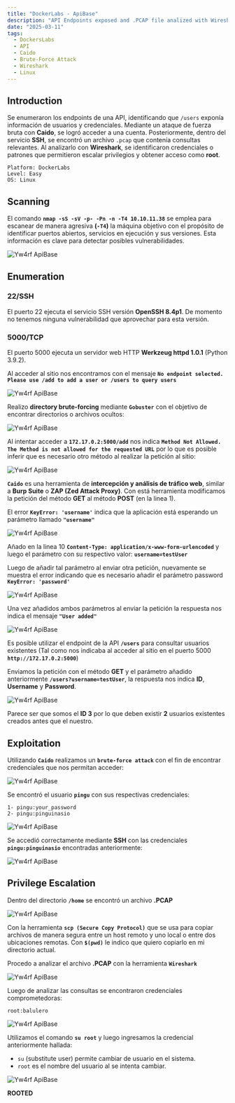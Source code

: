```yaml
---
title: "DockerLabs - ApiBase"
description: "API Endpoints exposed and .PCAP file analized with Wireshark"
date: "2025-03-11"
tags:
  - DockersLabs
  - API
  - Caido 
  - Brute-Force Attack
  - Wireshark
  - Linux
---
```

## Introduction

Se enumeraron los endpoints de una API, identificando que `/users` exponía información de usuarios y credenciales. Mediante un ataque de fuerza bruta con **Caido**, se logró acceder a una cuenta. Posteriormente, dentro del servicio **SSH**, se encontró un archivo `.pcap` que contenía consultas relevantes. Al analizarlo con **Wireshark**, se identificaron credenciales o patrones que permitieron escalar privilegios y obtener acceso como **root**.

~~~
Platform: DockerLabs
Level: Easy
OS: Linux
~~~

## Scanning

El comando **`nmap -sS -sV -p- -Pn -n -T4 10.10.11.38`** se emplea para escanear de manera agresiva **(`-T4`)** la máquina objetivo con el propósito de identificar puertos abiertos, servicios en ejecución y sus versiones. Esta información es clave para detectar posibles vulnerabilidades.

![Yw4rf ApiBase](apibase-1.png)

## Enumeration

### 22/SSH
El puerto 22 ejecuta el servicio SSH versión **OpenSSH 8.4p1**. De momento no tenemos ninguna vulnerabilidad que aprovechar para esta versión.

### 5000/TCP
El puerto 5000 ejecuta un servidor web HTTP **Werkzeug httpd 1.0.1** (Python 3.9.2). 

Al acceder al sitio nos encontramos con el mensaje **`No endpoint selected. Please use /add to add a user or /users to query users`** 

![Yw4rf ApiBase](apibase-2.png)

Realizo **directory brute-forcing** mediante **`Gobuster`** con el objetivo de encontrar directorios o archivos ocultos:

![Yw4rf ApiBase](apibase-3.png)

Al intentar acceder a **`172.17.0.2:5000/add`** nos indica **`Method Not Allowed. The Method is not allowed for the requested URL`** por lo que es posible inferir que es necesario otro método al realizar la petición al sitio:

![Yw4rf ApiBase](apibase-4.png)

**`Caido`** es una herramienta de **intercepción y análisis de tráfico web**, similar a **Burp Suite** o **ZAP (Zed Attack Proxy)**. Con está herramienta modificamos la petición del método **GET** al método **POST** (en la linea 1).

El error **`KeyError: 'username'`** indica que la aplicación está esperando un parámetro llamado **`"username"`**

![Yw4rf ApiBase](apibase-5.png)

Añado en la linea 10 **`Content-Type: application/x-www-form-urlencoded`** y luego el parámetro con su respectivo valor: **`username=testUser`**

Luego de añadir tal parámetro al enviar otra petición, nuevamente se muestra el error indicando que es necesario añadir el parámetro password **`KeyError: 'password'`**

![Yw4rf ApiBase](apibase-6.png)

Una vez añadidos ambos parámetros al enviar la petición la respuesta nos indica el mensaje **`"User added"`** 

![Yw4rf ApiBase](apibase-7.png)

Es posible utilizar el endpoint de la API **`/users`** para consultar usuarios existentes (Tal como nos indicaba al acceder al sitio en el puerto 5000 **`http://172.17.0.2:5000`**)

Enviamos la petición con el método **GET** y el parámetro añadido anteriormente **`/users?username=testUser`**, la respuesta nos indica **ID**, **Username** y **Password**. 

![Yw4rf ApiBase](apibase-8.png)

Parece ser que somos el **ID 3** por lo que deben existir **2** usuarios existentes creados antes que el nuestro.

## Exploitation

Utilizando **`Caido`** realizamos un **`brute-force attack`** con el fin de encontrar credenciales que nos permitan acceder:  

![Yw4rf ApiBase](apibase-9.png)

Se encontró el usuario **`pingu`** con sus respectivas credenciales:

~~~
1- pingu:your_password
2- pingu:pinguinasio
~~~

![Yw4rf ApiBase](apibase-10.png)

Se accedió correctamente mediante **SSH** con las credenciales **`pingu:pinguinasio`** encontradas anteriormente:  

![Yw4rf ApiBase](apibase-11.png)

## Privilege Escalation

Dentro del directorio **`/home`** se encontró un archivo **.PCAP** 

![Yw4rf ApiBase](apibase-12.png)

Con la herramienta **`scp (Secure Copy Protocol)`** que se usa para copiar archivos de manera segura entre un host remoto y uno local o entre dos ubicaciones remotas. Con **`$(pwd)`** le indico que quiero copiarlo en mi directorio actual.

Procedo a analizar el archivo **.PCAP** con la herramienta **`Wireshark`** 

![Yw4rf ApiBase](apibase-13.png)

Luego de analizar las consultas se encontraron credenciales comprometedoras:

~~~
root:balulero
~~~

![Yw4rf ApiBase](apibase-14.png)

Utilizamos el comando **`su root`** y luego ingresamos la credencial anteriormente hallada:

- `su` (substitute user) permite cambiar de usuario en el sistema.
- `root` es el nombre del usuario al se intenta cambiar.

![Yw4rf ApiBase](apibase-15.png)

**ROOTED**